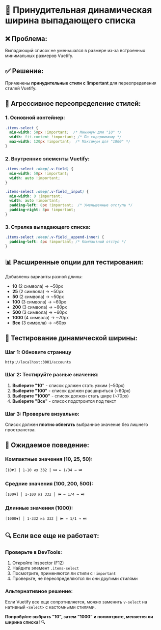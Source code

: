 # 🔧 Принудительная динамическая ширина выпадающего списка

## ❌ Проблема:
Выпадающий список не уменьшался в размере из-за встроенных минимальных размеров Vuetify.

## ✅ Решение:
Применены **принудительные стили с !important** для переопределения стилей Vuetify.

## 🔧 Агрессивное переопределение стилей:

### **1. Основной контейнер:**
```css
.items-select {
  min-width: 50px !important;  /* Минимум для "10" */
  width: fit-content !important; /* По содержимому */
  max-width: 120px !important;  /* Максимум для "1000" */
}
```

### **2. Внутренние элементы Vuetify:**
```css
.items-select :deep(.v-field) {
  min-width: 50px !important;
  width: auto !important;
}

.items-select :deep(.v-field__input) {
  min-width: 0 !important;
  width: auto !important;
  padding-left: 8px !important;  /* Уменьшенные отступы */
  padding-right: 8px !important;
}
```

### **3. Стрелка выпадающего списка:**
```css
.items-select :deep(.v-field__append-inner) {
  padding-left: 4px !important; /* Компактный отступ */
}
```

## 📊 Расширенные опции для тестирования:

Добавлены варианты разной длины:
- **10** (2 символа) → ~50px
- **25** (2 символа) → ~50px  
- **50** (2 символа) → ~50px
- **100** (3 символа) → ~60px
- **200** (3 символа) → ~60px
- **500** (3 символа) → ~60px
- **1000** (4 символа) → ~70px
- **Все** (3 символа) → ~60px

## 🧪 Тестирование динамической ширины:

### **Шаг 1: Обновите страницу**
```
http://localhost:3001/accounts
```

### **Шаг 2: Тестируйте разные значения:**
1. **Выберите "10"** - список должен стать узким (~50px)
2. **Выберите "100"** - список должен расшириться (~60px)
3. **Выберите "1000"** - список должен стать шире (~70px)
4. **Выберите "Все"** - список подстроится под текст

### **Шаг 3: Проверьте визуально:**
Список должен **плотно облегать** выбранное значение без лишнего пространства.

## 🎯 Ожидаемое поведение:

### **Компактные значения (10, 25, 50):**
```
[10▼] │ 1-10 из 332 │ ⏮️ ← 1/34 → ⏭️
```

### **Средние значения (100, 200, 500):**
```
[100▼] │ 1-100 из 332 │ ⏮️ ← 1/4 → ⏭️
```

### **Длинные значения (1000):**
```
[1000▼] │ 1-332 из 332 │ ⏮️ ← 1/1 → ⏭️
```

## 🔍 Если все еще не работает:

### **Проверьте в DevTools:**
1. Откройте Inspector (F12)
2. Найдите элемент `.items-select`
3. Посмотрите, применяются ли стили с `!important`
4. Проверьте, не переопределяются ли они другими стилями

### **Альтернативное решение:**
Если Vuetify все еще сопротивляется, можно заменить `v-select` на нативный `<select>` с кастомными стилями.

**Попробуйте выбрать "10", затем "1000" и посмотрите, меняется ли ширина списка!** 🔍
